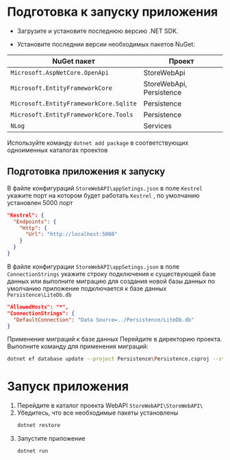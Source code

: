 # Подготовка к запуску приложения
* Загрузите и установите последнюю версию .NET SDK.

* Установите последнии версии необходимых пакетов NuGet: 
  
| NuGet пакет                        | Проект             |
|------------------------------------|--------------------|
| `Microsoft.AspNetCore.OpenApi`     | StoreWebApi       |
| `Microsoft.EntityFrameworkCore`    | StoreWebApi, Persistence |
| `Microsoft.EntityFrameworkCore.Sqlite` | Persistence    |
| `Microsoft.EntityFrameworkCore.Tools`  | Persistence    |
| `NLog`                             | Services          |

Используйте команду ```dotnet add package``` в соответствующих одноименных каталогах проектов

## Подготовка приложения к запуску

В файле конфигураций `StoreWebAPI\appSetings.json` в поле `Kestrel` укажите порт на котором будет работать `Kestrel` , по умолчанию установлен 5000 порт

``` JSON
"Kestrel": {  
  "Endpoints": {  
    "Http": {  
      "Url": "http://localhost:5000"  
    }  
  }
}
```

В файле конфигурации `StoreWebAPI\appSetings.json` в поле `СonnectionStrings` укажите строку подключения к существующей базе данных или выполните миграцию для создания новой базы данных по умолчанию приложение подключается к базе данных `Persistence\LiteDb.db` 

``` JSON
"AllowedHosts": "*",  
"ConnectionStrings": {  
  "DefaultConnection": "Data Source=../Persistence/LiteDb.db" 
}
```

Применение миграций к базе данных
Перейдите в директорию проекта.
Выполните команду для применения миграций:

``` bash
dotnet ef database update --project Persistence\Persistence.csproj --startup-project StoreWebAPI\StoreWebAPI.csproj --context Persistence.AppDbContext --configuration Debug 20241107041136_Initial
```
# Запуск приложения

1) Перейдите в каталог проекта WebAPI `StoreWebAPI\StoreWebAPI\`
2) Убедитесь, что все необходимые пакеты установлены
    ``` bash
    dotnet restore
    ```
4) Запустите приложение
   ``` bash
   dotnet run
   ```

